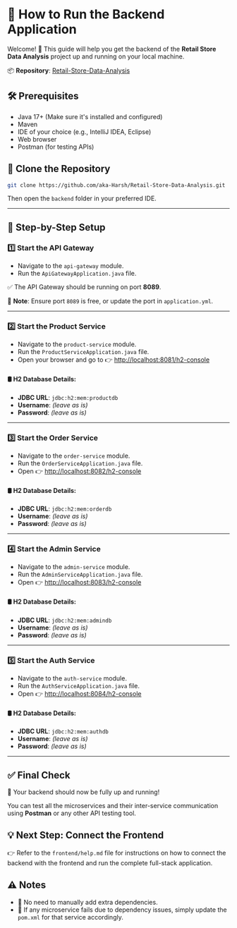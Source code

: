 # 🚀 How to Run the Backend Application

Welcome! 👋 This guide will help you get the backend of the **Retail Store Data Analysis** project up and running on your local machine.

📦 **Repository**: [Retail-Store-Data-Analysis](https://github.com/aka-Harsh/Retail-Store-Data-Analysis)


## 🛠️ Prerequisites

- Java 17+ (Make sure it's installed and configured)
- Maven
- IDE of your choice (e.g., IntelliJ IDEA, Eclipse)
- Web browser
- Postman (for testing APIs)


## 🔄 Clone the Repository

```bash
git clone https://github.com/aka-Harsh/Retail-Store-Data-Analysis.git
```

Then open the `backend` folder in your preferred IDE.

---

## 🧱 Step-by-Step Setup

### 1️⃣ Start the API Gateway

- Navigate to the `api-gateway` module.
- Run the `ApiGatewayApplication.java` file.

✅ The API Gateway should be running on port **8089**.

📌 **Note**: Ensure port `8089` is free, or update the port in `application.yml`.

---

### 2️⃣ Start the Product Service

- Navigate to the `product-service` module.
- Run the `ProductServiceApplication.java` file.
- Open your browser and go to 👉 [http://localhost:8081/h2-console](http://localhost:8081/h2-console)

#### 🛢️ H2 Database Details:
- **JDBC URL**: `jdbc:h2:mem:productdb`
- **Username**: *(leave as is)*
- **Password**: *(leave as is)*
---

### 3️⃣ Start the Order Service

- Navigate to the `order-service` module.
- Run the `OrderServiceApplication.java` file.
- Open 👉 [http://localhost:8082/h2-console](http://localhost:8082/h2-console)

#### 🛢️ H2 Database Details:
- **JDBC URL**: `jdbc:h2:mem:orderdb`
- **Username**: *(leave as is)*
- **Password**: *(leave as is)*
---

### 4️⃣ Start the Admin Service

- Navigate to the `admin-service` module.
- Run the `AdminServiceApplication.java` file.
- Open 👉 [http://localhost:8083/h2-console](http://localhost:8083/h2-console)

#### 🛢️ H2 Database Details:
- **JDBC URL**: `jdbc:h2:mem:admindb`
- **Username**: *(leave as is)*
- **Password**: *(leave as is)*
---

### 5️⃣ Start the Auth Service

- Navigate to the `auth-service` module.
- Run the `AuthServiceApplication.java` file.
- Open 👉 [http://localhost:8084/h2-console](http://localhost:8084/h2-console)

#### 🛢️ H2 Database Details:
- **JDBC URL**: `jdbc:h2:mem:authdb`
- **Username**: *(leave as is)*
- **Password**: *(leave as is)*

---

## ✅ Final Check

🎯 Your backend should now be fully up and running!

You can test all the microservices and their inter-service communication using **Postman** or any other API testing tool.


## 💡 Next Step: Connect the Frontend

👉 Refer to the `frontend/help.md` file for instructions on how to connect the backend with the frontend and run the complete full-stack application.


## ⚠️ Notes

- 🚫 No need to manually add extra dependencies.
- 🔄 If any microservice fails due to dependency issues, simply update the `pom.xml` for that service accordingly.
